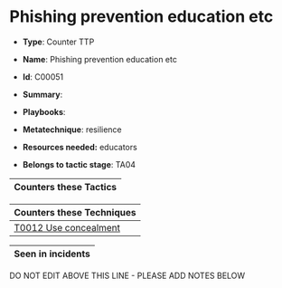 # Phishing prevention education etc

* **Type**: Counter TTP

* **Name**: Phishing prevention education etc

* **Id**: C00051

* **Summary**: 

* **Playbooks**: 

* **Metatechnique**: resilience

* **Resources needed:** educators

* **Belongs to tactic stage**: TA04


| Counters these Tactics |
| ---------------------- |



| Counters these Techniques |
| ------------------------- |
| [T0012 Use concealment](../techniques/T0012.md) |



| Seen in incidents |
| ----------------- |


DO NOT EDIT ABOVE THIS LINE - PLEASE ADD NOTES BELOW